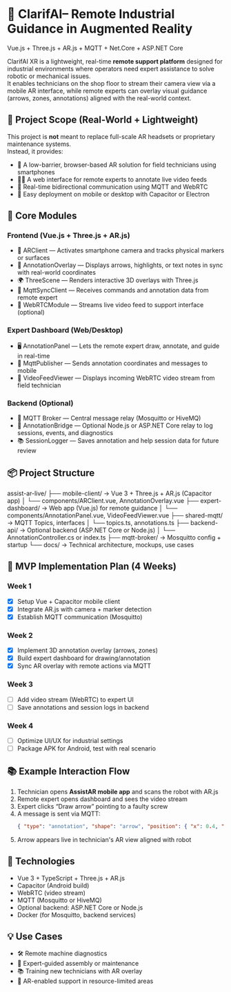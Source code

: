 # 🧠 ClarifAI– Remote Industrial Guidance in Augmented Reality  
Vue.js + Three.js + AR.js + MQTT + Net.Core + ASP.NET Core

ClarifAI XR is a lightweight, real-time **remote support platform** designed for industrial environments where operators need expert assistance to solve robotic or mechanical issues.  
It enables technicians on the shop floor to stream their camera view via a mobile AR interface, while remote experts can overlay visual guidance (arrows, zones, annotations) aligned with the real-world context.

## 🎯 Project Scope (Real-World + Lightweight)

This project is **not** meant to replace full-scale AR headsets or proprietary maintenance systems.  
Instead, it provides:
- 📱 A low-barrier, browser-based AR solution for field technicians using smartphones
- 🧑‍💻 A web interface for remote experts to annotate live video feeds
- 🔁 Real-time bidirectional communication using MQTT and WebRTC
- 🔧 Easy deployment on mobile or desktop with Capacitor or Electron

## 🧩 Core Modules

### Frontend (Vue.js + Three.js + AR.js)
- 🎥 ARClient — Activates smartphone camera and tracks physical markers or surfaces
- 🧭 AnnotationOverlay — Displays arrows, highlights, or text notes in sync with real-world coordinates
- 🌍 ThreeScene — Renders interactive 3D overlays with Three.js
- 📡 MqttSyncClient — Receives commands and annotation data from remote expert
- 🧩 WebRTCModule — Streams live video feed to support interface (optional)

### Expert Dashboard (Web/Desktop)
- 🖥 AnnotationPanel — Lets the remote expert draw, annotate, and guide in real-time
- 📡 MqttPublisher — Sends annotation coordinates and messages to mobile
- 🎥 VideoFeedViewer — Displays incoming WebRTC video stream from field technician

### Backend (Optional)
- 💬 MQTT Broker — Central message relay (Mosquitto or HiveMQ)
- 🧠 AnnotationBridge — Optional Node.js or ASP.NET Core relay to log sessions, events, and diagnostics
- 📚 SessionLogger — Saves annotation and help session data for future review

## 📦 Project Structure

assist-ar-live/
├── mobile-client/              → Vue 3 + Three.js + AR.js (Capacitor app)
│   └── components/ARClient.vue, AnnotationOverlay.vue
├── expert-dashboard/          → Web app (Vue.js) for remote guidance
│   └── components/AnnotationPanel.vue, VideoFeedViewer.vue
├── shared-mqtt/               → MQTT Topics, interfaces
│   └── topics.ts, annotations.ts
├── backend-api/               → Optional backend (ASP.NET Core or Node.js)
│   └── AnnotationController.cs or index.ts
├── mqtt-broker/               → Mosquitto config + startup
└── docs/                      → Technical architecture, mockups, use cases

## 🚀 MVP Implementation Plan (4 Weeks)

### Week 1
- [x] Setup Vue + Capacitor mobile client
- [x] Integrate AR.js with camera + marker detection
- [x] Establish MQTT communication (Mosquitto)

### Week 2
- [x] Implement 3D annotation overlay (arrows, zones)
- [x] Build expert dashboard for drawing/annotation
- [x] Sync AR overlay with remote actions via MQTT

### Week 3
- [ ] Add video stream (WebRTC) to expert UI
- [ ] Save annotations and session logs in backend

### Week 4
- [ ] Optimize UI/UX for industrial settings
- [ ] Package APK for Android, test with real scenario

## 📚 Example Interaction Flow

1. Technician opens **AssistAR mobile app** and scans the robot with AR.js
2. Remote expert opens dashboard and sees the video stream
3. Expert clicks “Draw arrow” pointing to a faulty screw
4. A message is sent via MQTT:
   ```json
   { "type": "annotation", "shape": "arrow", "position": { "x": 0.4, "y": 1.2, "z": -0.6 } }
   ```
5. Arrow appears live in technician's AR view aligned with robot

## 🔗 Technologies
- Vue 3 + TypeScript + Three.js + AR.js
- Capacitor (Android build)
- WebRTC (video stream)
- MQTT (Mosquitto or HiveMQ)
- Optional backend: ASP.NET Core or Node.js
- Docker (for Mosquitto, backend services)

## 💡 Use Cases
- 🛠 Remote machine diagnostics
- 🤝 Expert-guided assembly or maintenance
- 📚 Training new technicians with AR overlay
- 📡 AR-enabled support in resource-limited areas
